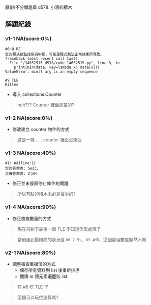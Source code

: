 原創/不分類題庫 d578. 小涵的積木

## 解題紀錄
### v1-1 NA(score:0%)
```text
#0~8 RE
您的程式被監控系統中斷，可能是程式無法正常結束所導致。
Traceback (most recent call last):
  File "/14652515_d578/code_14652515.py", line 8, in 
    print(min(data, key=lambda x: data[x]))
ValueError: min() arg is an empty sequence

#9 TLE
Killed
```
- 導入 collections.Counter
> huh??? Counter 裡面是空的?

### v1-2 NA(score:0%)
- 修改建立 counter 物件的方式
> 還是一樣...... counter 裡面沒東西

### v1-3 NA(score:40%)
```text
#1: WA(line:1)
您的答案為: 5e23,
正確答案為: Z|mH
```
- 修正並未設置停止條件的問題
> 所以有缺的積木未必是最少的?

### v1-4 NA(score:90%)
- 修正檢查數量的方式
> 現在只剩下最後一個 TLE 不知道怎麼處理了

> 當前遇到最糟糕的狀況是 `#8 2.5s, 83.4MB`，這個處理數度顯然不夠

### v2-1 NA(score:80%)
- 調整檢查重複值的方式
  - 保存所有資料到 list 後重新排序
  - 間隔 m 個元素遍歷該 list

> 在 #8 吃 TLE 了

> 這題可以玩位運算嗎?
